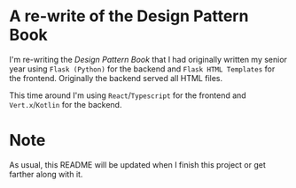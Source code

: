 # A re-write of the Design Pattern Book

I'm re-writing the _Design Pattern Book_ that I had originally written my senior year using `Flask (Python)` for the backend and `Flask HTML Templates` for the frontend. Originally the backend served all HTML files.

This time around I'm using `React`/`Typescript` for the frontend and `Vert.x`/`Kotlin` for the backend.

# Note

As usual, this README will be updated when I finish this project or get farther along with it.
